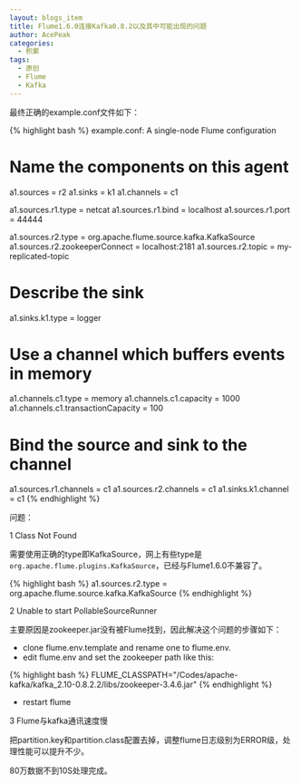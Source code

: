 ```yaml
---
layout: blogs_item
title: Flume1.6.0连接Kafka0.8.2以及其中可能出现的问题
author: AcePeak
categories:
  - 积累
tags:
  - 原创
  - Flume
  - Kafka
---
```


最终正确的example.conf文件如下：


{% highlight bash %}
 example.conf: A single-node Flume configuration

# Name the components on this agent
a1.sources = r2
a1.sinks = k1
a1.channels = c1

a1.sources.r1.type = netcat
a1.sources.r1.bind = localhost
a1.sources.r1.port = 44444

a1.sources.r2.type = org.apache.flume.source.kafka.KafkaSource
a1.sources.r2.zookeeperConnect = localhost:2181
a1.sources.r2.topic = my-replicated-topic

# Describe the sink
a1.sinks.k1.type = logger

# Use a channel which buffers events in memory
a1.channels.c1.type = memory
a1.channels.c1.capacity = 1000
a1.channels.c1.transactionCapacity = 100

# Bind the source and sink to the channel
a1.sources.r1.channels = c1
a1.sources.r2.channels = c1
a1.sinks.k1.channel = c1
{% endhighlight %}


问题：

1 Class Not Found

需要使用正确的type即KafkaSource，网上有些type是`org.apache.flume.plugins.KafkaSource`，已经与Flume1.6.0不兼容了。

{% highlight bash %}
a1.sources.r2.type = org.apache.flume.source.kafka.KafkaSource
{% endhighlight %}



2 Unable to start PollableSourceRunner

主要原因是zookeeper.jar没有被Flume找到，因此解决这个问题的步骤如下：

* clone flume.env.template and rename one to flume.env.
* edit flume.env and set the zookeeper path like this:

{% highlight bash %}
FLUME_CLASSPATH="/Codes/apache-kafka/kafka_2.10-0.8.2.2/libs/zookeeper-3.4.6.jar"
{% endhighlight %}

* restart flume

3 Flume与kafka通讯速度慢

把partition.key和partition.class配置去掉，调整flume日志级别为ERROR级，处理性能可以提升不少。

80万数据不到10S处理完成。
